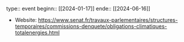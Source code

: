type:: event
beginn:: [[2024-01-17]]
ende:: [[2024-06-16]]

- Website: https://www.senat.fr/travaux-parlementaires/structures-temporaires/commissions-denquete/obligations-climatiques-totalenergies.html